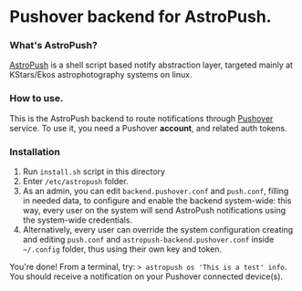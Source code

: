 
# Pushover backend for AstroPush.

### What's AstroPush?
[AstroPush](https://github.com/picciux/astropush.git) is a shell script based notify abstraction layer, targeted mainly at KStars/Ekos astrophotography systems on linux.

### How to use.
This is the AstroPush backend to route notifications through [Pushover](https://pushover.net) service. To use it, you need a Pushover **account**, and related auth tokens.

### Installation
1. Run `install.sh` script in this directory
2. Enter `/etc/astropush` folder.
3. As an admin, you can edit `backend.pushover.conf` and `push.conf`, filling in needed data, to configure and enable the backend system-wide: this way, every user on the system will send AstroPush notifications using the system-wide credentials.
4. Alternatively, every user can override the system configuration creating and editing `push.conf` and `astropush-backend.pushover.conf` inside `~/.config` folder, thus using their own key and token.

You're done! From a terminal, try: `> astropush os 'This is a test' info`. You should receive a notification on your Pushover connected device(s).

